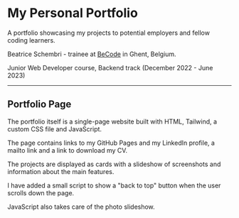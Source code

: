 # My Personal Portfolio

A portfolio showcasing my projects to potential employers and fellow coding learners.

Beatrice Schembri - trainee at [BeCode](https://becode.org/) in Ghent, Belgium.

Junior Web Developer course, Backend track (December 2022 - June 2023)

---

## Portfolio Page

The portfolio itself is a single-page website built with HTML, Tailwind, a custom CSS file and JavaScript.

The page contains links to my GitHub Pages and my LinkedIn profile, a mailto link and a link to download my CV.

The projects are displayed as cards with a slideshow of screenshots and information about the main features.

I have added a small script to show a "back to top" button when the user scrolls down the page.

JavaScript also takes care of the photo slideshow.
